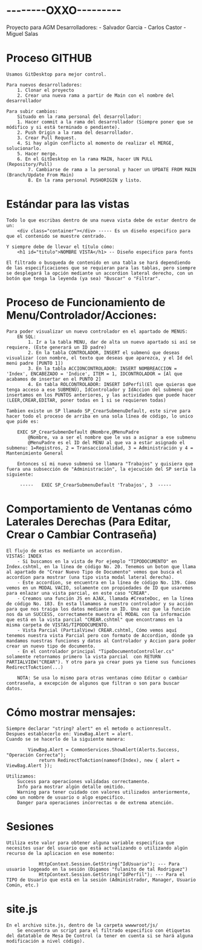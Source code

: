 # --------OXXO--------- #
Proyecto para AGM
Desarrolladores:
       - Salvador Garcia
       - Carlos Castor
       - Miguel Salas


# Proceso GITHUB
    Usamos GitDesktop para mejor control.

    Para nuevos desarrolladores:
        1. Clonar el proyecto
        2. Crear una nueva rama a partir de Main con el nombre del desarrollador
    
    Para subir cambios:
        Situado en la rama personal del desarrollador:
        1. Hacer commit a la rama del desarrollador (Siempre poner que se módifico y si está terminado o pendiente).
        2. Push Origin a la rama del desarrollador.
        3. Crear Pull Request.
        4. Si hay algún conflicto al momento de realizar el MERGE, solucionarlo.
        5. Hacer merge.
        6. En el GitDesktop en la rama MAIN, hacer UN PULL (Repository/Pull)
            7. Cambiarse de rama a la personal y hacer un UPDATE FROM MAIN (Branch/Update From Main)
            8. En la rama personal PUSHORIGIN y listo.
            
# Estándar para las vistas
    Todo lo que escribas dentro de una nueva vista debe de estar dentro de un:
        <div class="container"></div> ----- Es un diseño especifico para que el contenido se muestre centrado.

    Y siempre debe de llevar el título cómo:
        <h1 id="titulo">NOMBRE VISTA</h1> -- Diseño especifico para fonts
    
    El filtrado o busqueda de contenido en una tabla se hará dependiendo de las especificaciones que se requieran para las tablas, pero siempre se desplegará la opción mediante un accordion lateral derecho, con un botón que tenga la leyenda (ya sea) "Buscar" o "Filtrar".


# Proceso de Funcionamiento de Menu/Controlador/Acciones:
    Para poder visualizar un nuevo controlador en el apartado de MENUS:
        EN SQL:
            1. Ir a la tabla MENU, dar de alta un nuevo apartado si así se requiere. (Este generará un ID padre)
            2. En la tabla CONTROLADOR, INSERT el submenú que deseas visualizar (con nombre, el texto que deseas que aparezca, y el Id del menú padre [PUNTO 1])
            3. En la tabla ACCIONCONTROLADOR: INSERT NOMBREACCION = 'Index', ENCABEZADO = 'Indice', ITEM = 1, IDCONTROLADOR = [Al que acabamos de insertar en el PUNTO 2]
            4. En tabla ROLCONTROLADOR: INSERT IdPerfil(El que quieras que tenga acceso a ese SUBMENÚ), IdControlador y IdAccion del submenú que insertamos en los PUNTOS anteriores, y las actividades que puede hacer (LEER,CREAR,EDITAR, poner todas en 1 si se requieren todas)
    
    Tambien existe un SP llamado SP_CrearSubmenuDefault, este sirve para hacer todo el proceso de arriba en una sola línea de código, lo unico que pide es:

        EXEC SP_CrearSubmenDefault @Nombre,@MenuPadre
            @Nombre, va a ser el nombre que le vas a asignar a ese submenu
            @MenuPadre es el ID del MENU al que va a estar asignado el submenu: 1=Registros, 2 = Transaccionalidad, 3 = Administración y 4 = Mantenimiento General

        Entonces sí mi nuevo submenú se llamara "Trabajos" y quisiera que fuera una subsección de "Administración", la ejecución del SP sería la siguiente:
            
         -----   EXEC SP_CrearSubmenuDefault 'Trabajos', 3  -----

# Comportamiento de Ventanas cómo Laterales Derechas (Para Editar, Crear o Cambiar Contraseña)
    El flujo de estas es mediante un accordion.
    VISTAS: INDEX
        - Si buscamos en la vista de Por ejemplo "TIPODOCUMENTO" en Index.cshtml, en la línea de código No. 20. Tenemos un boton que llama al apartado de "Crear Nuevo Tipo de Documento" vemos que busca el accordion para mostrar (una tipo vista modal lateral derecha).
        - Este accordion, se encuentra en la línea de código No. 139. Cómo vemos en un MODAL VACIO, solamente con propiedades de ID que usaremos para enlazar una vista parcial, en este caso "CREAR".
        - Creamos una función JS en AJAX, llamada #CreateDoc, en la línea de código No. 183. En esta llamamos a nuestro controlador y su acción para que nos traiga los datos mediante un ID. Una vez que la función nos da un SUCCESS, correctamente muestra el MODAL con la información que está en la vista parcial "CREAR.cshtml" que encontramos en la misma carpeta de VISTAS/TIPODOCUMENTO.
        - Vista Parcial (PartialView) CREAR.cshtml, Cómo vemos aquí tenemos nuestra vista Parcial pero con formato de Accordion, dónde ya mandamos nuestras funciones y datos al Controlador y Accion para poder crear un nuevo tipo de documento.
        - En el controlador principal "TipoDocumentoController.cs" solamente retornamos primero la vista parcial  con RETURN PARTIALVIEW("CREAR"). Y otro para ya crear pues ya tiene sus funciones RedirectToAction(...)

        NOTA: Se usa lo mismo para otras ventanas cómo Editar o cambiar contraseña, a excepción de algunos que filtran o son para buscar datos.


# Cómo mostrar mensajes:

    Siempre declarar "string? alert" en el metodo o actionresult.
    Despues establecerlo en: ViewBag.Alert = alert.
    Cuando se se hacerlo de la siguiente manera:
            
            ViewBag.Alert = CommonServices.ShowAlert(Alerts.Success, "Operación Correcta");
                return RedirectToAction(nameof(Index), new { alert = ViewBag.Alert });

    Utilizamos:
        Success para operaciones validadas correctamente.
        Info para mostrar algún detalle omitido.
        Warning para tener cuidado con valores utilizados anteriormente, cómo un nombre de usuario o algo especifico.
        Danger para operaciones incorrectas o de extrema atención.


# Sesiones

    Utiliza este valor para obtener alguna variable especifica que necesites usar del usuario que está actualizando o utilizando algún recurso de la aplicacion en ese momento:

                HttpContext.Session.GetString("IdUsuario"); --- Para usuario loggeado en la sesión (Digamos "fulanito de tal Rodriguez")
                HttpContext.Session.GetString("IdPerfil"); --- Para el TIPO de Usuario que está en la sesión (Administrador, Manager, Usuario Común, etc.)


# site.js
    En el archivo site.js, dentro de la carpeta wwwwroot/js/
        Se encuentra un script para el filtrado especifico con étiquetas del datatable de Mesa De Control (a tener en cuenta si se hará alguna modificación a nivel código).
